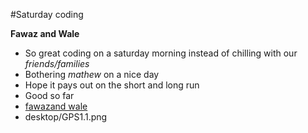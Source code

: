 #Saturday coding

**Fawaz and Wale**

*   So great coding on a saturday morning instead of chilling with our *friends/families*
*   Bothering *mathew* on a nice day
*   Hope it pays out on the short and long run
*   Good so far
*   [fawazand wale](https://github.com/dejo-olakareem/phase-0-gps-1/pull/1)
*   desktop/GPS1.1.png